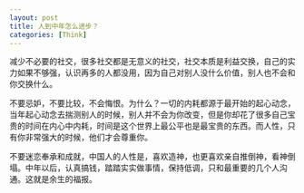 ```yaml
---
layout: post
title: 人到中年怎么进步？
categories: [Think]
---
```


减少不必要的社交，很多社交都是无意义的社交，社交本质是利益交换，自己的实力如果不够强，认识再多的人都没用，因为自己对别人没什么价值，别人也不会和你交换什么。

不要忌妒，不要比较，不会悔恨。为什么？一切的内耗都源于最开始的起心动念，当年起心动念去揣测别人的时候，别人并不会为你改变，但是你却花了很多自己宝贵的时间在内心中内耗，时间是这个世界上最公平也是最宝贵的东西。而人性，只有你非常强大的时候，他们才会尊重你。

不要迷恋奉承和成就，中国人的人性是，喜欢造神，也更喜欢亲自推倒神，看神倒塌。中年以后，认真搞钱，踏踏实实做事情，保持低调，只和最重要的几个人沟通。这就是余生的福报。
